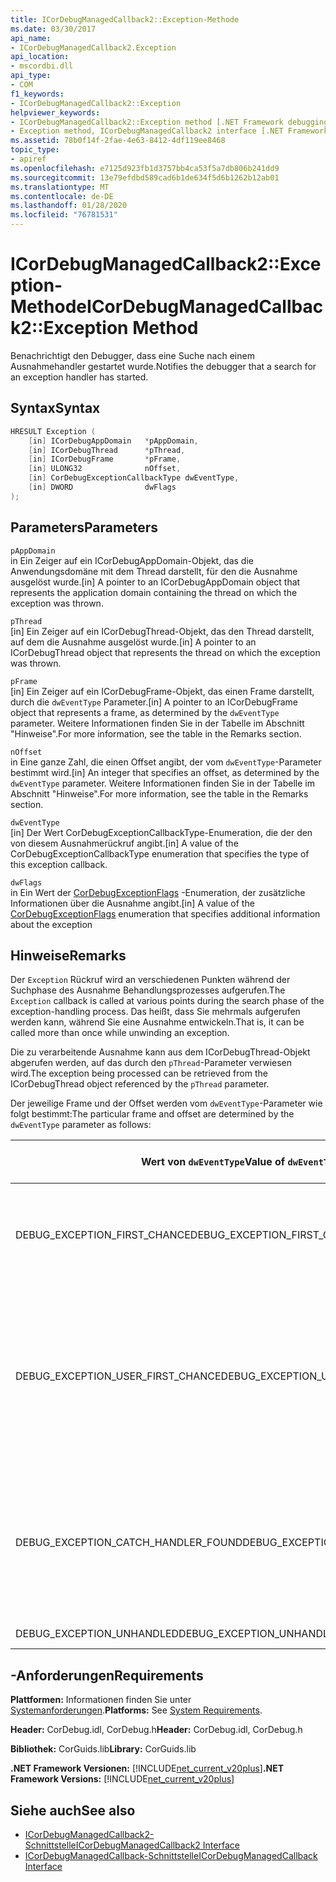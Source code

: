 ```yaml
---
title: ICorDebugManagedCallback2::Exception-Methode
ms.date: 03/30/2017
api_name:
- ICorDebugManagedCallback2.Exception
api_location:
- mscordbi.dll
api_type:
- COM
f1_keywords:
- ICorDebugManagedCallback2::Exception
helpviewer_keywords:
- ICorDebugManagedCallback2::Exception method [.NET Framework debugging]
- Exception method, ICorDebugManagedCallback2 interface [.NET Framework debugging]
ms.assetid: 78b0f14f-2fae-4e63-8412-4df119ee8468
topic_type:
- apiref
ms.openlocfilehash: e7125d923fb1d3757bb4ca53f5a7db806b241dd9
ms.sourcegitcommit: 13e79efdbd589cad6b1de634f5d6b1262b12ab01
ms.translationtype: MT
ms.contentlocale: de-DE
ms.lasthandoff: 01/28/2020
ms.locfileid: "76781531"
---
```

# <a name="icordebugmanagedcallback2exception-method"></a><span data-ttu-id="e4bcc-102">ICorDebugManagedCallback2::Exception-Methode</span><span class="sxs-lookup"><span data-stu-id="e4bcc-102">ICorDebugManagedCallback2::Exception Method</span></span>
<span data-ttu-id="e4bcc-103">Benachrichtigt den Debugger, dass eine Suche nach einem Ausnahmehandler gestartet wurde.</span><span class="sxs-lookup"><span data-stu-id="e4bcc-103">Notifies the debugger that a search for an exception handler has started.</span></span>  
  
## <a name="syntax"></a><span data-ttu-id="e4bcc-104">Syntax</span><span class="sxs-lookup"><span data-stu-id="e4bcc-104">Syntax</span></span>  
  
```cpp  
HRESULT Exception (  
    [in] ICorDebugAppDomain   *pAppDomain,  
    [in] ICorDebugThread      *pThread,  
    [in] ICorDebugFrame       *pFrame,  
    [in] ULONG32              nOffset,  
    [in] CorDebugExceptionCallbackType dwEventType,  
    [in] DWORD                dwFlags  
);  
```  
  
## <a name="parameters"></a><span data-ttu-id="e4bcc-105">Parameters</span><span class="sxs-lookup"><span data-stu-id="e4bcc-105">Parameters</span></span>  
 `pAppDomain`  
 <span data-ttu-id="e4bcc-106">in Ein Zeiger auf ein ICorDebugAppDomain-Objekt, das die Anwendungsdomäne mit dem Thread darstellt, für den die Ausnahme ausgelöst wurde.</span><span class="sxs-lookup"><span data-stu-id="e4bcc-106">[in] A pointer to an ICorDebugAppDomain object that represents the application domain containing the thread on which the exception was thrown.</span></span>  
  
 `pThread`  
 <span data-ttu-id="e4bcc-107">[in] Ein Zeiger auf ein ICorDebugThread-Objekt, das den Thread darstellt, auf dem die Ausnahme ausgelöst wurde.</span><span class="sxs-lookup"><span data-stu-id="e4bcc-107">[in] A pointer to an ICorDebugThread object that represents the thread on which the exception was thrown.</span></span>  
  
 `pFrame`  
 <span data-ttu-id="e4bcc-108">[in] Ein Zeiger auf ein ICorDebugFrame-Objekt, das einen Frame darstellt, durch die `dwEventType` Parameter.</span><span class="sxs-lookup"><span data-stu-id="e4bcc-108">[in] A pointer to an ICorDebugFrame object that represents a frame, as determined by the `dwEventType` parameter.</span></span> <span data-ttu-id="e4bcc-109">Weitere Informationen finden Sie in der Tabelle im Abschnitt "Hinweise".</span><span class="sxs-lookup"><span data-stu-id="e4bcc-109">For more information, see the table in the Remarks section.</span></span>  
  
 `nOffset`  
 <span data-ttu-id="e4bcc-110">in Eine ganze Zahl, die einen Offset angibt, der vom `dwEventType`-Parameter bestimmt wird.</span><span class="sxs-lookup"><span data-stu-id="e4bcc-110">[in] An integer that specifies an offset, as determined by the `dwEventType` parameter.</span></span> <span data-ttu-id="e4bcc-111">Weitere Informationen finden Sie in der Tabelle im Abschnitt "Hinweise".</span><span class="sxs-lookup"><span data-stu-id="e4bcc-111">For more information, see the table in the Remarks section.</span></span>  
  
 `dwEventType`  
 <span data-ttu-id="e4bcc-112">[in] Der Wert CorDebugExceptionCallbackType-Enumeration, die der den von diesem Ausnahmerückruf angibt.</span><span class="sxs-lookup"><span data-stu-id="e4bcc-112">[in] A value of the CorDebugExceptionCallbackType enumeration that specifies the type of this exception callback.</span></span>  
  
 `dwFlags`  
 <span data-ttu-id="e4bcc-113">in Ein Wert der [CorDebugExceptionFlags](cordebugexceptionflags-enumeration.md) -Enumeration, der zusätzliche Informationen über die Ausnahme angibt.</span><span class="sxs-lookup"><span data-stu-id="e4bcc-113">[in] A value of the [CorDebugExceptionFlags](cordebugexceptionflags-enumeration.md) enumeration that specifies additional information about the exception</span></span>  
  
## <a name="remarks"></a><span data-ttu-id="e4bcc-114">Hinweise</span><span class="sxs-lookup"><span data-stu-id="e4bcc-114">Remarks</span></span>  
 <span data-ttu-id="e4bcc-115">Der `Exception` Rückruf wird an verschiedenen Punkten während der Suchphase des Ausnahme Behandlungsprozesses aufgerufen.</span><span class="sxs-lookup"><span data-stu-id="e4bcc-115">The `Exception` callback is called at various points during the search phase of the exception-handling process.</span></span> <span data-ttu-id="e4bcc-116">Das heißt, dass Sie mehrmals aufgerufen werden kann, während Sie eine Ausnahme entwickeln.</span><span class="sxs-lookup"><span data-stu-id="e4bcc-116">That is, it can be called more than once while unwinding an exception.</span></span>  
  
 <span data-ttu-id="e4bcc-117">Die zu verarbeitende Ausnahme kann aus dem ICorDebugThread-Objekt abgerufen werden, auf das durch den `pThread`-Parameter verwiesen wird.</span><span class="sxs-lookup"><span data-stu-id="e4bcc-117">The exception being processed can be retrieved from the ICorDebugThread object referenced by the `pThread` parameter.</span></span>  
  
 <span data-ttu-id="e4bcc-118">Der jeweilige Frame und der Offset werden vom `dwEventType`-Parameter wie folgt bestimmt:</span><span class="sxs-lookup"><span data-stu-id="e4bcc-118">The particular frame and offset are determined by the `dwEventType` parameter as follows:</span></span>  
  
|<span data-ttu-id="e4bcc-119">Wert von `dwEventType`</span><span class="sxs-lookup"><span data-stu-id="e4bcc-119">Value of `dwEventType`</span></span>|<span data-ttu-id="e4bcc-120">Wert von `pFrame`</span><span class="sxs-lookup"><span data-stu-id="e4bcc-120">Value of `pFrame`</span></span>|<span data-ttu-id="e4bcc-121">Wert von `nOffset`</span><span class="sxs-lookup"><span data-stu-id="e4bcc-121">Value of `nOffset`</span></span>|  
|----------------------------|-----------------------|------------------------|  
|<span data-ttu-id="e4bcc-122">DEBUG_EXCEPTION_FIRST_CHANCE</span><span class="sxs-lookup"><span data-stu-id="e4bcc-122">DEBUG_EXCEPTION_FIRST_CHANCE</span></span>|<span data-ttu-id="e4bcc-123">Der Frame, der die Ausnahme ausgelöst hat.</span><span class="sxs-lookup"><span data-stu-id="e4bcc-123">The frame that threw the exception.</span></span>|<span data-ttu-id="e4bcc-124">Der Anweisungs Zeiger im Frame.</span><span class="sxs-lookup"><span data-stu-id="e4bcc-124">The instruction pointer in the frame.</span></span>|  
|<span data-ttu-id="e4bcc-125">DEBUG_EXCEPTION_USER_FIRST_CHANCE</span><span class="sxs-lookup"><span data-stu-id="e4bcc-125">DEBUG_EXCEPTION_USER_FIRST_CHANCE</span></span>|<span data-ttu-id="e4bcc-126">Der Benutzercode Rahmen, der dem Punkt der ausgelösten Ausnahme am nächsten ist.</span><span class="sxs-lookup"><span data-stu-id="e4bcc-126">The user-code frame closest to the point of the thrown exception.</span></span>|<span data-ttu-id="e4bcc-127">Der Anweisungs Zeiger im Frame.</span><span class="sxs-lookup"><span data-stu-id="e4bcc-127">The instruction pointer in the frame.</span></span>|  
|<span data-ttu-id="e4bcc-128">DEBUG_EXCEPTION_CATCH_HANDLER_FOUND</span><span class="sxs-lookup"><span data-stu-id="e4bcc-128">DEBUG_EXCEPTION_CATCH_HANDLER_FOUND</span></span>|<span data-ttu-id="e4bcc-129">Der Frame, der den catch-Handler enthält.</span><span class="sxs-lookup"><span data-stu-id="e4bcc-129">The frame that contains the catch handler.</span></span>|<span data-ttu-id="e4bcc-130">Der MSIL-Offset (Microsoft Intermediate Language) am Anfang des catch-Handlers.</span><span class="sxs-lookup"><span data-stu-id="e4bcc-130">The Microsoft intermediate language (MSIL) offset of the beginning of the catch handler.</span></span>|  
|<span data-ttu-id="e4bcc-131">DEBUG_EXCEPTION_UNHANDLED</span><span class="sxs-lookup"><span data-stu-id="e4bcc-131">DEBUG_EXCEPTION_UNHANDLED</span></span>|<span data-ttu-id="e4bcc-132">NULL</span><span class="sxs-lookup"><span data-stu-id="e4bcc-132">NULL</span></span>|<span data-ttu-id="e4bcc-133">Nicht definiert.</span><span class="sxs-lookup"><span data-stu-id="e4bcc-133">Undefined.</span></span>|  
  
## <a name="requirements"></a><span data-ttu-id="e4bcc-134">-Anforderungen</span><span class="sxs-lookup"><span data-stu-id="e4bcc-134">Requirements</span></span>  
 <span data-ttu-id="e4bcc-135">**Plattformen:** Informationen finden Sie unter [Systemanforderungen](../../../../docs/framework/get-started/system-requirements.md).</span><span class="sxs-lookup"><span data-stu-id="e4bcc-135">**Platforms:** See [System Requirements](../../../../docs/framework/get-started/system-requirements.md).</span></span>  
  
 <span data-ttu-id="e4bcc-136">**Header:** CorDebug.idl, CorDebug.h</span><span class="sxs-lookup"><span data-stu-id="e4bcc-136">**Header:** CorDebug.idl, CorDebug.h</span></span>  
  
 <span data-ttu-id="e4bcc-137">**Bibliothek:** CorGuids.lib</span><span class="sxs-lookup"><span data-stu-id="e4bcc-137">**Library:** CorGuids.lib</span></span>  
  
 <span data-ttu-id="e4bcc-138">**.NET Framework Versionen:** [!INCLUDE[net_current_v20plus](../../../../includes/net-current-v20plus-md.md)]</span><span class="sxs-lookup"><span data-stu-id="e4bcc-138">**.NET Framework Versions:** [!INCLUDE[net_current_v20plus](../../../../includes/net-current-v20plus-md.md)]</span></span>  
  
## <a name="see-also"></a><span data-ttu-id="e4bcc-139">Siehe auch</span><span class="sxs-lookup"><span data-stu-id="e4bcc-139">See also</span></span>

- [<span data-ttu-id="e4bcc-140">ICorDebugManagedCallback2-Schnittstelle</span><span class="sxs-lookup"><span data-stu-id="e4bcc-140">ICorDebugManagedCallback2 Interface</span></span>](icordebugmanagedcallback2-interface.md)
- [<span data-ttu-id="e4bcc-141">ICorDebugManagedCallback-Schnittstelle</span><span class="sxs-lookup"><span data-stu-id="e4bcc-141">ICorDebugManagedCallback Interface</span></span>](icordebugmanagedcallback-interface.md)
